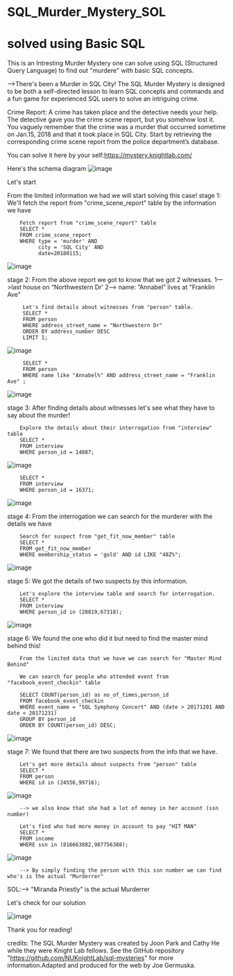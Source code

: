 # SQL_Murder_Mystery_SOL
# solved using Basic SQL

This is an Intresting Murder Mystery one can solve using SQL (Structured Query Language) to find out "murdere" with basic SQL concepts.

-->There's been a Murder in SQL City! The SQL Murder Mystery is designed to be both a self-directed lesson to learn SQL concepts and commands and a fun game for experienced SQL users to solve an intriguing crime.

Crime Report: A crime has taken place and the detective needs your help. The detective gave you the crime scene report, but you somehow lost it. You vaguely remember that the crime was a ​murder​ that occurred sometime on ​Jan.15, 2018​ and that it took place in ​SQL City​. Start by retrieving the corresponding crime scene report from the police department’s database.

You can solve it here by your self:https://mystery.knightlab.com/


Here's the schema diagram
![image](https://github.com/Rithish27/SQL_Murder_Mystery_SOL/assets/91436355/19f3a66f-d87e-476b-8c43-2fcfc9a40f25)

Let's start

From the limited information we had we will start solving this case!
stage 1: We'll fetch the report from "crime_scene_report" table by the information we have

        Fetch report from "crime_scene_report" table
        SELECT *
        FROM crime_scene_report
        WHERE type = 'murder' AND 
              city = 'SQL City' AND 
              date=20180115;


![image](https://github.com/Rithish27/SQL_Murder_Mystery_SOL/assets/91436355/e888f655-7456-41cc-ba7c-3429b1778f57)

stage 2: From the above report we got to know that we got 2 witnesses.
         1—>last house on “Northwestern Dr’
         2—> name: ”Annabel” lives at "Franklin Ave"

         Let's find details about witnesses from "person" table.
         SELECT *
         FROM person
         WHERE address_street_name = "Northwestern Dr"
         ORDER BY address_number DESC
         LIMIT 1;

![image](https://github.com/Rithish27/SQL_Murder_Mystery_SOL/assets/91436355/bf387121-aebe-41f7-9049-6667842792e7)

         SELECT *
         FROM person
         WHERE name like "Annabel%" AND address_street_name = "Franklin Ave" ;

![image](https://github.com/Rithish27/SQL_Murder_Mystery_SOL/assets/91436355/8111b961-7e27-4f55-9b71-24854092e1a7)


stage 3: After finding details about witnesses let's see what they have to say about the murder!

        Explore the details about their interrogation from "interview" table
        SELECT *
        FROM interview
        WHERE person_id = 14887;

![image](https://github.com/Rithish27/SQL_Murder_Mystery_SOL/assets/91436355/29090e9f-5f97-45dd-a8b6-2df0fa7510a1)

        SELECT *
        FROM interview
        WHERE person_id = 16371;

![image](https://github.com/Rithish27/SQL_Murder_Mystery_SOL/assets/91436355/88908af7-21e2-41cd-924a-6240c863a4f9)

stage 4: From the interrogation we can search for the murderer with the details we have

        Search for suspect from "get_fit_now_member" table
        SELECT *
        FROM get_fit_now_member
        WHERE membership_status = 'gold' AND id LIKE "48Z%";


![image](https://github.com/Rithish27/SQL_Murder_Mystery_SOL/assets/91436355/3d345309-0b39-4be9-a947-4103eddb0dc4)

stage 5: We got the details of two suspects by this information.

        Let's explore the interview table and search for interrogation.
        SELECT *
        FROM interview
        WHERE person_id in (28819,67318);

![image](https://github.com/Rithish27/SQL_Murder_Mystery_SOL/assets/91436355/7c46f658-b4fb-4be3-a8bb-e7c3529c5e1f)

stage 6: We found the one who did it but need to find the master mind behind this!

        From the limited data that we have we can search for "Master Mind Behind"

        We can search for people who attended event from "facebook_event_checkin" table

        SELECT COUNT(person_id) as no_of_times,person_id
        FROM facebook_event_checkin
        WHERE event_name = "SQL Symphony Concert" AND (date > 20171201 AND date < 20171231)
        GROUP BY person_id
        ORDER BY COUNT(person_id) DESC;

![image](https://github.com/Rithish27/SQL_Murder_Mystery_SOL/assets/91436355/c57c6d92-cfaf-47d9-86f5-c33acf9ac345)

stage 7: We found that there are two suspects from the info that we have.

        Let's get more details about suspects from "person" table
        SELECT *
        FROM person
        WHERE id in (24556,99716);
        
![image](https://github.com/Rithish27/SQL_Murder_Mystery_SOL/assets/91436355/dc7a4487-c5a1-4be6-a06f-434621ce3d81)

        --> we also know that she had a lot of money in her account (ssn number)
        
        Let's find who had more money in account to pay "HIT MAN"
        SELECT *
        FROM income
        WHERE ssn in (816663882,987756388);

![image](https://github.com/Rithish27/SQL_Murder_Mystery_SOL/assets/91436355/ff392709-3186-4b43-a22b-5190d890de3f)

        --> By simply finding the person with this ssn number we can find who's is the actual "Murderrer"


SOL:--> "Miranda Priestly" is the actual Murderrer

Let's check for our solution

![image](https://github.com/Rithish27/SQL_Murder_Mystery_SOL/assets/91436355/d978dd96-e2ce-4fd8-a7bb-79c9e436881e)


Thank you for reading!


credits:
The SQL Murder Mystery was created by Joon Park and Cathy He while they were Knight Lab fellows. See the GitHub repository "https://github.com/NUKnightLab/sql-mysteries" for more information.Adapted and produced for the web by Joe Germuska.








         

         



        


          
